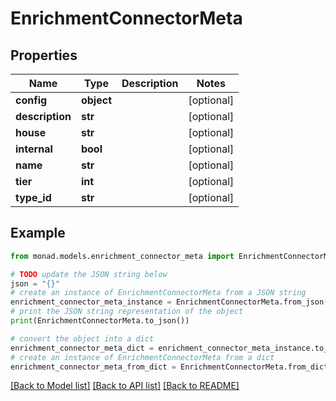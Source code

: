 # EnrichmentConnectorMeta


## Properties

Name | Type | Description | Notes
------------ | ------------- | ------------- | -------------
**config** | **object** |  | [optional] 
**description** | **str** |  | [optional] 
**house** | **str** |  | [optional] 
**internal** | **bool** |  | [optional] 
**name** | **str** |  | [optional] 
**tier** | **int** |  | [optional] 
**type_id** | **str** |  | [optional] 

## Example

```python
from monad.models.enrichment_connector_meta import EnrichmentConnectorMeta

# TODO update the JSON string below
json = "{}"
# create an instance of EnrichmentConnectorMeta from a JSON string
enrichment_connector_meta_instance = EnrichmentConnectorMeta.from_json(json)
# print the JSON string representation of the object
print(EnrichmentConnectorMeta.to_json())

# convert the object into a dict
enrichment_connector_meta_dict = enrichment_connector_meta_instance.to_dict()
# create an instance of EnrichmentConnectorMeta from a dict
enrichment_connector_meta_from_dict = EnrichmentConnectorMeta.from_dict(enrichment_connector_meta_dict)
```
[[Back to Model list]](../README.md#documentation-for-models) [[Back to API list]](../README.md#documentation-for-api-endpoints) [[Back to README]](../README.md)


